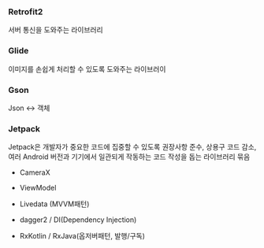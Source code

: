 ### Retrofit2

서버 통신을 도와주는 라이브러리

### Glide

이미지를 손쉽게 처리할 수 있도록 도와주는 라이브러이

### Gson

Json <-> 객체

### Jetpack

Jetpack은 개발자가 중요한 코드에 집중할 수 있도록 권장사항 준수, 상용구 코드 감소, 여러 Android 버전과 기기에서 일관되게 작동하는 코드 작성을 돕는 라이브러리 묶음

- CameraX
- ViewModel
- Livedata (MVVM패턴)

- dagger2 / DI(Dependency Injection)

- RxKotlin / RxJava(옵저버패턴, 발행/구독)
